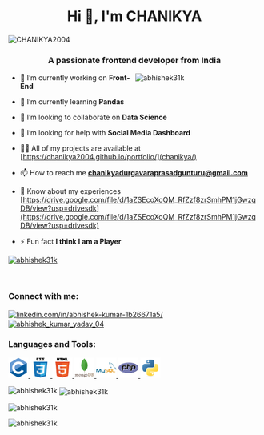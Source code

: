 <h1 align="center">Hi 👋, I'm CHANIKYA</h1>
<img align="center" width="" src="https://user-images.githubusercontent.com/109351602/202650321-7f4da361-f98f-4345-8df4-adf352a11322.gif" alt="CHANIKYA2004" />


<h3 align="center">A passionate frontend developer from India</h3>
<img align="right" width="250" src="https://media.licdn.com/dms/image/D4D12AQHGG4J6b6OmyQ/article-cover_image-shrink_720_1280/0/1709674937953?e=2147483647&v=beta&t=D46aQMTStnlCf7s6GPq67PFXzmWSTtPoQRtH60tacuo" alt="abhishek31k" />


- 🔭 I’m currently working on **Front-End**
  
- 🌱 I’m currently learning **Pandas**
  
- 👯 I’m looking to collaborate on **Data Science**
  
- 🤝 I’m looking for help with **Social Media Dashboard**

- 👨‍💻 All of my projects are available at [https://chanikya2004.github.io/portfolio/](chanikya/)

- 📫 How to reach me **chanikyadurgavaraprasadgunturu@gmail.com**

- 📄 Know about my experiences [https://drive.google.com/file/d/1aZSEcoXoQM_RfZzf8zrSmhPM1jGwzqDB/view?usp=drivesdk](https://drive.google.com/file/d/1aZSEcoXoQM_RfZzf8zrSmhPM1jGwzqDB/view?usp=drivesdk)

- ⚡ Fun fact **I think I am a Player**


<p align="left"> <a href="https://github.com/ryo-ma/github-profile-trophy"><img src="https://github-profile-trophy.vercel.app/?username=abhishek31k" alt="abhishek31k" /></a> </p>

<p align="left"> <a href="https://twitter.com/" target="blank"><img src="https://img.shields.io/twitter/follow/?logo=twitter&style=for-the-badge" alt="" /></a> </p>

<h3 align="left">Connect with me:</h3>
<p align="left">
<a href="https://linkedin.com/in/linkedin.com/in/abhishek-kumar-1b26671a5/" target="blank"><img align="center" src="https://raw.githubusercontent.com/rahuldkjain/github-profile-readme-generator/master/src/images/icons/Social/linked-in-alt.svg" alt="linkedin.com/in/abhishek-kumar-1b26671a5/" height="30" width="40" /></a>
<a href="https://instagram.com/abhishek_kumar_yadav_04" target="blank"><img align="center" src="https://raw.githubusercontent.com/rahuldkjain/github-profile-readme-generator/master/src/images/icons/Social/instagram.svg" alt="abhishek_kumar_yadav_04" height="30" width="40" /></a>
</p>

<h3 align="left">Languages and Tools:</h3>
<p align="left"> <a href="https://www.cprogramming.com/" target="_blank" rel="noreferrer"> <img src="https://raw.githubusercontent.com/devicons/devicon/master/icons/c/c-original.svg" alt="c" width="40" height="40"/> </a> <a href="https://www.w3schools.com/css/" target="_blank" rel="noreferrer"> <img src="https://raw.githubusercontent.com/devicons/devicon/master/icons/css3/css3-original-wordmark.svg" alt="css3" width="40" height="40"/> </a> <a href="https://www.w3.org/html/" target="_blank" rel="noreferrer"> <img src="https://raw.githubusercontent.com/devicons/devicon/master/icons/html5/html5-original-wordmark.svg" alt="html5" width="40" height="40"/> </a> <a href="https://www.mongodb.com/" target="_blank" rel="noreferrer"> <img src="https://raw.githubusercontent.com/devicons/devicon/master/icons/mongodb/mongodb-original-wordmark.svg" alt="mongodb" width="40" height="40"/> </a> <a href="https://www.mysql.com/" target="_blank" rel="noreferrer"> <img src="https://raw.githubusercontent.com/devicons/devicon/master/icons/mysql/mysql-original-wordmark.svg" alt="mysql" width="40" height="40"/> </a> <a href="https://www.php.net" target="_blank" rel="noreferrer"> <img src="https://raw.githubusercontent.com/devicons/devicon/master/icons/php/php-original.svg" alt="php" width="40" height="40"/> </a> <a href="https://www.python.org" target="_blank" rel="noreferrer"> <img src="https://raw.githubusercontent.com/devicons/devicon/master/icons/python/python-original.svg" alt="python" width="40" height="40"/> </a> </p>

<p><img align="left" src="https://github-readme-stats.vercel.app/api/top-langs?username=abhishek31k&show_icons=true&locale=en&layout=compact" alt="abhishek31k" /></p>

<p>&nbsp;<img align="center" src="https://github-readme-stats.vercel.app/api?username=abhishek31k&show_icons=true&locale=en" alt="abhishek31k" /></p>

<p><img align="center" src="https://github-readme-streak-stats.herokuapp.com/?user=abhishek31k&" alt="abhishek31k" /></p>
<p align="left"> <img src="https://komarev.com/ghpvc/?username=abhishek31k&label=Profile%20views&color=0e75b6&style=flat" alt="abhishek31k" /> </p>
